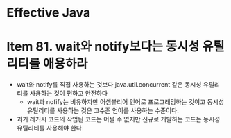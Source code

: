 # Effective Java

# Item 81. wait와 notify보다는 동시성 유틸리티를 애용하라

- wait와 notify를 직접 사용하는 것보다 java.util.concurrent 같은 동시성 유틸리티를 사용하는 것이 편하고 안전하다
    - wait과 nofify는 비유하자만 어셈블리어 언어로 프로그래밍하는 것이고 동시성 유틸리티를 사용하는 것은 고수준 언어를 사용하는 수준이다.
- 과거 레거시 코드의 작업된 코드는 어쩔 수 없지만 신규로 개발하는 코드는 동시성 유틸리티를 사용해야 한다